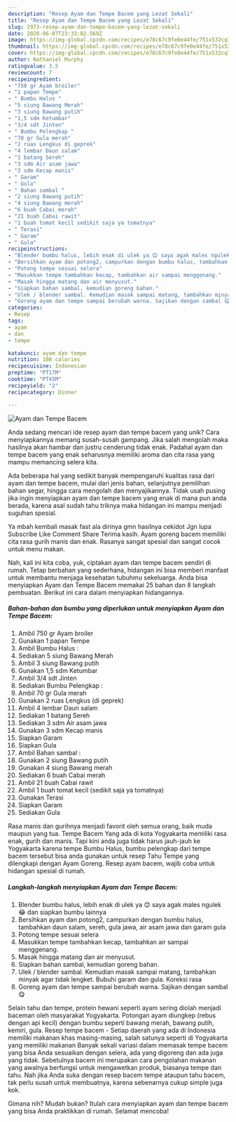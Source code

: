 ```yaml
---
description: "Resep Ayam dan Tempe Bacem yang Lezat Sekali"
title: "Resep Ayam dan Tempe Bacem yang Lezat Sekali"
slug: 2973-resep-ayam-dan-tempe-bacem-yang-lezat-sekali
date: 2020-06-07T23:33:02.569Z
image: https://img-global.cpcdn.com/recipes/e78c67c9fe0e44fe/751x532cq70/ayam-dan-tempe-bacem-foto-resep-utama.jpg
thumbnail: https://img-global.cpcdn.com/recipes/e78c67c9fe0e44fe/751x532cq70/ayam-dan-tempe-bacem-foto-resep-utama.jpg
cover: https://img-global.cpcdn.com/recipes/e78c67c9fe0e44fe/751x532cq70/ayam-dan-tempe-bacem-foto-resep-utama.jpg
author: Nathaniel Murphy
ratingvalue: 3.5
reviewcount: 7
recipeingredient:
- "750 gr Ayam broiler"
- "1 papan Tempe"
- " Bumbu Halus "
- "5 siung Bawang Merah"
- "3 siung Bawang putih"
- "1,5 sdm Ketumbar"
- "3/4 sdt Jinten"
- " Bumbu Pelengkap "
- "70 gr Gula merah"
- "2 ruas Lengkus di geprek"
- "4 lembar Daun salam"
- "1 batang Sereh"
- "3 sdm Air asam jawa"
- "3 sdm Kecap manis"
- " Garam"
- " Gula"
- " Bahan sambal "
- "2 siung Bawang putih"
- "4 siung Bawang merah"
- "6 buah Cabai merah"
- "21 buah Cabai rawit"
- "1 buah tomat kecil sedikit saja ya tomatnya"
- " Terasi"
- " Garam"
- " Gula"
recipeinstructions:
- "Blender bumbu halus, lebih enak di ulek ya 😊 saya agak males ngulek 😂 dan siapkan bumbu lainnya"
- "Bersihkan ayam dan potong2, campurkan dengan bumbu halus, tambahkan daun salam, sereh, gula jawa, air asam jawa dan garam gula"
- "Potong tempe sesuai selera"
- "Masukkan tempe tambahkan kecap, tambahkan air sampai menggenang."
- "Masak hingga matang dan air menyusut."
- "Siapkan bahan sambal, kemudian goreng bahan."
- "Ulek / blender sambal. Kemudian masak sampai matang, tambahkan minyak agar tidak lengket. Bubuhi garam dan gula. Koreksi rasa"
- "Goreng ayam dan tempe sampai berubah warna. Sajikan dengan sambal 😋"
categories:
- Resep
tags:
- ayam
- dan
- tempe

katakunci: ayam dan tempe 
nutrition: 108 calories
recipecuisine: Indonesian
preptime: "PT17M"
cooktime: "PT45M"
recipeyield: "2"
recipecategory: Dinner

---
```



![Ayam dan Tempe Bacem](https://img-global.cpcdn.com/recipes/e78c67c9fe0e44fe/751x532cq70/ayam-dan-tempe-bacem-foto-resep-utama.jpg)

Anda sedang mencari ide resep ayam dan tempe bacem yang unik? Cara menyiapkannya memang susah-susah gampang. Jika salah mengolah maka hasilnya akan hambar dan justru cenderung tidak enak. Padahal ayam dan tempe bacem yang enak seharusnya memiliki aroma dan cita rasa yang mampu memancing selera kita.

Ada beberapa hal yang sedikit banyak mempengaruhi kualitas rasa dari ayam dan tempe bacem, mulai dari jenis bahan, selanjutnya pemilihan bahan segar, hingga cara mengolah dan menyajikannya. Tidak usah pusing jika ingin menyiapkan ayam dan tempe bacem yang enak di mana pun anda berada, karena asal sudah tahu triknya maka hidangan ini mampu menjadi suguhan spesial.

Ya mbah kembali masak fast ala dirinya gmn hasilnya cekidot Jgn lupa Subscribe Like Comment Share Terima kasih. Ayam goreng bacem memiliki cita rasa gurih manis dan enak. Rasanya sangat spesial dan sangat cocok untuk menu makan.


Nah, kali ini kita coba, yuk, ciptakan ayam dan tempe bacem sendiri di rumah. Tetap berbahan yang sederhana, hidangan ini bisa memberi manfaat untuk membantu menjaga kesehatan tubuhmu sekeluarga. Anda bisa menyiapkan Ayam dan Tempe Bacem memakai 25 bahan dan 8 langkah pembuatan. Berikut ini cara dalam menyiapkan hidangannya.

<!--inarticleads1-->

##### Bahan-bahan dan bumbu yang diperlukan untuk menyiapkan Ayam dan Tempe Bacem:

1. Ambil 750 gr Ayam broiler
1. Gunakan 1 papan Tempe
1. Ambil  Bumbu Halus :
1. Sediakan 5 siung Bawang Merah
1. Ambil 3 siung Bawang putih
1. Gunakan 1,5 sdm Ketumbar
1. Ambil 3/4 sdt Jinten
1. Sediakan  Bumbu Pelengkap :
1. Ambil 70 gr Gula merah
1. Gunakan 2 ruas Lengkus (di geprek)
1. Ambil 4 lembar Daun salam
1. Sediakan 1 batang Sereh
1. Sediakan 3 sdm Air asam jawa
1. Gunakan 3 sdm Kecap manis
1. Siapkan  Garam
1. Siapkan  Gula
1. Ambil  Bahan sambal :
1. Gunakan 2 siung Bawang putih
1. Gunakan 4 siung Bawang merah
1. Sediakan 6 buah Cabai merah
1. Ambil 21 buah Cabai rawit
1. Ambil 1 buah tomat kecil (sedikit saja ya tomatnya)
1. Gunakan  Terasi
1. Siapkan  Garam
1. Sediakan  Gula


Rasa manis dan gurihnya menjadi favorit oleh semua orang, baik muda maupun yang tua. Tempe Bacem Yang ada di kota Yogyakarta memiliki rasa enak, gurih dan manis. Tapi kini anda juga tidak harus jauh-jauh ke Yogyakarta karena tempe Bumbu Halus, bumbu pelengkap dari tempe bacem tersebut bisa anda gunakan untuk resep Tahu Tempe yang dilengkapi dengan Ayam Goreng. Resep ayam bacem, wajib coba untuk hidangan spesial di rumah. 

<!--inarticleads2-->

##### Langkah-langkah menyiapkan Ayam dan Tempe Bacem:

1. Blender bumbu halus, lebih enak di ulek ya 😊 saya agak males ngulek 😂 dan siapkan bumbu lainnya
1. Bersihkan ayam dan potong2, campurkan dengan bumbu halus, tambahkan daun salam, sereh, gula jawa, air asam jawa dan garam gula
1. Potong tempe sesuai selera
1. Masukkan tempe tambahkan kecap, tambahkan air sampai menggenang.
1. Masak hingga matang dan air menyusut.
1. Siapkan bahan sambal, kemudian goreng bahan.
1. Ulek / blender sambal. Kemudian masak sampai matang, tambahkan minyak agar tidak lengket. Bubuhi garam dan gula. Koreksi rasa
1. Goreng ayam dan tempe sampai berubah warna. Sajikan dengan sambal 😋


Selain tahu dan tempe, protein hewani seperti ayam sering diolah menjadi baceman oleh masyarakat Yogyakarta. Potongan ayam diungkep (rebus dengan api kecil) dengan bumbu seperti bawang merah, bawang putih, kemiri, gula. Resep tempe bacem - Setiap daerah yang ada di Indonesia memiliki makanan khas masing-masing, salah satunya seperti di Yogyakarta yang memiliki makanan Banyak sekali variasi dalam memasak tempe bacem yang bisa Anda sesuaikan dengan selera, ada yang digoreng dan ada juga yang tidak. Sebetulnya bacem ini merupakan cara pengolahan makanan yang awalnya berfungsi untuk mengawetkan produk, biasanya tempe dan tahu. Nah jika Anda suka dengan resep bacem tempe ataupun tahu bacem, tak perlu susah untuk membuatnya, karena sebenarnya cukup simple juga kok. 

Gimana nih? Mudah bukan? Itulah cara menyiapkan ayam dan tempe bacem yang bisa Anda praktikkan di rumah. Selamat mencoba!
